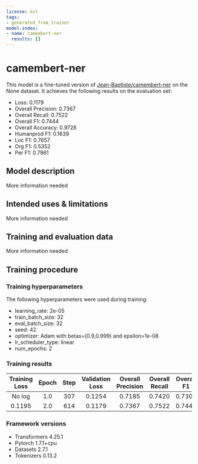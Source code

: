 ```yaml
---
license: mit
tags:
- generated_from_trainer
model-index:
- name: camembert-ner
  results: []
---
```


<!-- This model card has been generated automatically according to the information the Trainer had access to. You
should probably proofread and complete it, then remove this comment. -->

# camembert-ner

This model is a fine-tuned version of [Jean-Baptiste/camembert-ner](https://huggingface.co/Jean-Baptiste/camembert-ner) on the None dataset.
It achieves the following results on the evaluation set:
- Loss: 0.1179
- Overall Precision: 0.7367
- Overall Recall: 0.7522
- Overall F1: 0.7444
- Overall Accuracy: 0.9728
- Humanprod F1: 0.1639
- Loc F1: 0.7657
- Org F1: 0.5352
- Per F1: 0.7961

## Model description

More information needed

## Intended uses & limitations

More information needed

## Training and evaluation data

More information needed

## Training procedure

### Training hyperparameters

The following hyperparameters were used during training:
- learning_rate: 2e-05
- train_batch_size: 32
- eval_batch_size: 32
- seed: 42
- optimizer: Adam with betas=(0.9,0.999) and epsilon=1e-08
- lr_scheduler_type: linear
- num_epochs: 2

### Training results

| Training Loss | Epoch | Step | Validation Loss | Overall Precision | Overall Recall | Overall F1 | Overall Accuracy | Humanprod F1 | Loc F1 | Org F1 | Per F1 |
|:-------------:|:-----:|:----:|:---------------:|:-----------------:|:--------------:|:----------:|:----------------:|:------------:|:------:|:------:|:------:|
| No log        | 1.0   | 307  | 0.1254          | 0.7185            | 0.7420         | 0.7300     | 0.9715           | 0.0357       | 0.7579 | 0.5052 | 0.7778 |
| 0.1195        | 2.0   | 614  | 0.1179          | 0.7367            | 0.7522         | 0.7444     | 0.9728           | 0.1639       | 0.7657 | 0.5352 | 0.7961 |


### Framework versions

- Transformers 4.25.1
- Pytorch 1.7.1+cpu
- Datasets 2.7.1
- Tokenizers 0.13.2
